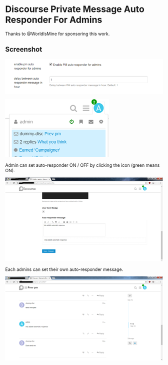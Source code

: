 # Discourse Private Message Auto Responder For Admins

Thanks to @WorldIsMine for sponsoring this work.

## Screenshot

![plugin setting](screenshot/plugin-setting.png)

![toogle auto-responder icon](screenshot/toggle-auto-responder-icon.png)

Admin can set auto-responder ON / OFF by clicking the icon (green means ON).

![edit auto-responder message](screenshot/edit-auto-responder-message.png)

Each admins can set their own auto-responder message.

![result](screenshot/pm.png)